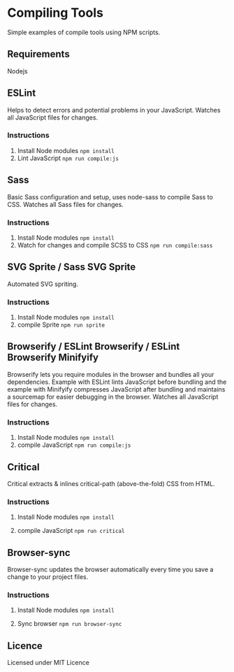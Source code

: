 # Compiling Tools

Simple examples of compile tools using NPM scripts.

## Requirements

Nodejs

## ESLint

Helps to detect errors and potential problems in your JavaScript. Watches all JavaScript files for changes.

### Instructions

1. Install Node modules `npm install`
2. Lint JavaScript `npm run compile:js`

## Sass

Basic Sass configuration and setup, uses node-sass to compile Sass to CSS. Watches all Sass files for changes.

### Instructions

1. Install Node modules `npm install`
2. Watch for changes and compile SCSS to CSS `npm run compile:sass`

## SVG Sprite / Sass SVG Sprite

Automated SVG spriting.

### Instructions

1. Install Node modules `npm install`
2. compile Sprite `npm run sprite`

## Browserify / ESLint Browserify / ESLint Browserify Minifyify

Browserify lets you require modules in the browser and bundles all your dependencies. Example with ESLint lints JavaScript before bundling and the example with Minifyify compresses JavaScript after bundling and maintains a sourcemap for easier debugging in the browser. Watches all JavaScript files for changes.

### Instructions

1. Install Node modules `npm install`
2. compile JavaScript `npm run compile:js`

## Critical

Critical extracts & inlines critical-path (above-the-fold) CSS from HTML.

### Instructions

1. Install Node modules `npm install`

2. compile JavaScript `npm run critical`

## Browser-sync

Browser-sync updates the browser automatically every time you save a change to your project files.

### Instructions

1. Install Node modules `npm install`

2. Sync browser `npm run browser-sync`

## Licence

Licensed under MIT Licence
